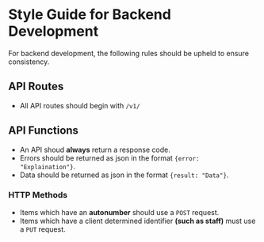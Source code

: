 # Style Guide for Backend Development

For backend development, the following rules should be upheld to ensure consistency.

## API Routes

* All API routes should begin with ```/v1/```

## API Functions

* An API shoud **always** return a response code.
* Errors should be returned as json in the format ```{error: "Explaination"}```.
* Data should be returned as json in the format ```{result: "Data"}```.

### HTTP Methods

* Items which have an **autonumber** should use a ```POST``` request.
* Items which have a client determined identifier **(such as staff)** must use a ```PUT``` request.
